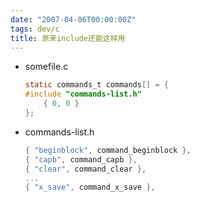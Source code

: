 ```yaml
---
date: "2007-04-06T00:00:00Z"
tags: dev/c
title: 原来include还能这样用
---
```


* somefile.c

    ```c
    static commands_t commands[] = {
    #include "commands-list.h"
        { 0, 0 }
    };
    ```

* commands-list.h 

    ```c
    { "beginblock", command_beginblock },
    { "capb", command_capb },
    { "clear", command_clear },
    ...
    { "x_save", command_x_save },
    ```
